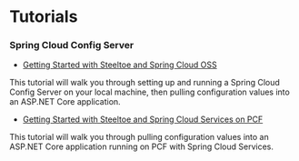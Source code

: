 # Tutorials

### Spring Cloud Config Server


* [Getting Started with Steeltoe and Spring Cloud OSS](getting-started-local.md)

This tutorial will walk you through setting up and running a Spring Cloud Config Server on your local machine, then pulling configuration values into an ASP.NET Core application.


* [Getting Started with Steeltoe and Spring Cloud Services on PCF](getting-started-pcf.md)

This tutorial will walk you through pulling configuration values into an ASP.NET Core application running on PCF with Spring Cloud Services.
